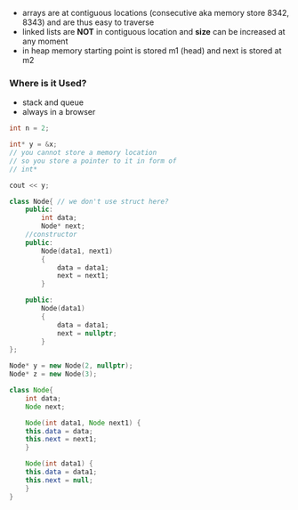 - arrays are at contiguous locations (consecutive aka memory store 8342, 8343) and are thus easy to traverse
- linked lists are **NOT** in contiguous location and **size** can be increased at any moment
- in heap memory starting point is stored m1 (head) and next is stored at m2

### Where is it Used?
- stack and queue
- always in a browser

```cpp
int n = 2;

int* y = &x;
// you cannot store a memory location
// so you store a pointer to it in form of
// int*

cout << y;

class Node{ // we don't use struct here?
	public:
		int data;
		Node* next;
	//constructor
	public:
		Node(data1, next1)
		{
			data = data1;
			next = next1;
		}

	public:
		Node(data1)
		{
			data = data1;
			next = nullptr;
		}
};
```

```cpp
Node* y = new Node(2, nullptr);
Node* z = new Node(3);
```


```java
class Node{
	int data;
	Node next;

	Node(int data1, Node next1) {
	this.data = data;
	this.next = next1;
	}

	Node(int data1) {
	this.data = data1;
	this.next = null;
	}
}
```